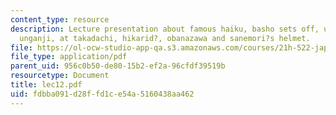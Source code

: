 ```yaml
---
content_type: resource
description: Lecture presentation about famous haiku, basho sets off, urami no taki,
  unganji, at takadachi, hikarid?, obanazawa and sanemori?s helmet.
file: https://ol-ocw-studio-app-qa.s3.amazonaws.com/courses/21h-522-japan-in-the-age-of-the-samurai-history-and-film-fall-2006/fdbba091d28ffd1ce54a5160438aa462_lec12.pdf
file_type: application/pdf
parent_uid: 956c0b50-de80-15b2-ef2a-96cfdf39519b
resourcetype: Document
title: lec12.pdf
uid: fdbba091-d28f-fd1c-e54a-5160438aa462
---
```

